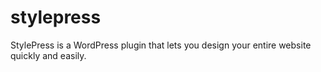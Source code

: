 # stylepress
StylePress is a WordPress plugin that lets you design your entire website quickly and easily.
